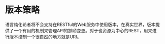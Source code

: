 # 版本策略

语言纯化论者将不会支持在RESTful的Web服务中使用版本，在真实世界，版本提供了一个有用的机制来管理API的抓哟变更。对于也资源为中心的REST，用来进行版本控制一个很自然的地方就是URI。

